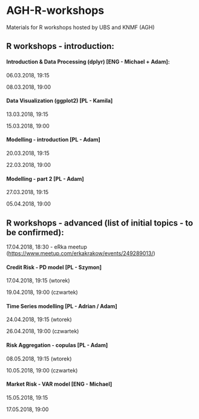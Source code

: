 # AGH-R-workshops
Materials for R workshops hosted by UBS and KNMF (AGH)

## R workshops - introduction:

#### Introduction & Data Processing (dplyr) [ENG - Michael + Adam]:

06.03.2018, 19:15

08.03.2018, 19:00

#### Data Visualization (ggplot2) [PL - Kamila]

13.03.2018, 19:15

15.03.2018, 19:00

#### Modelling - introduction [PL - Adam]

20.03.2018, 19:15

22.03.2018, 19:00

#### Modelling - part 2 [PL - Adam]

27.03.2018, 19:15

05.04.2018, 19:00


## R workshops - advanced (list of initial topics - to be confirmed):

17.04.2018, 18:30 - eRka meetup (https://www.meetup.com/erkakrakow/events/249289013/)

#### Credit Risk - PD model [PL - Szymon]

17.04.2018, 19:15 (wtorek)

19.04.2018, 19:00 (czwartek)

#### Time Series modelling [PL - Adrian / Adam]

24.04.2018, 19:15 (wtorek)

26.04.2018, 19:00 (czwartek)

#### Risk Aggregation - copulas [PL - Adam]

08.05.2018, 19:15 (wtorek)

10.05.2018, 19:00 (czwartek)

#### Market Risk - VAR model [ENG - Michael]

15.05.2018, 19:15

17.05.2018, 19:00

